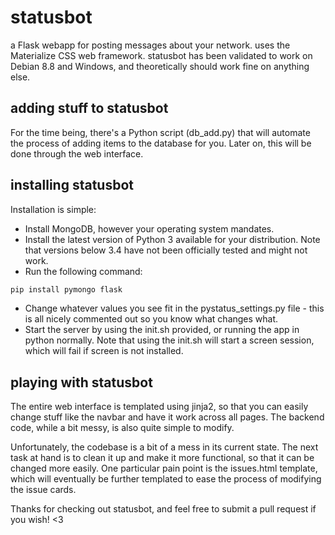 # statusbot
a Flask webapp for posting messages about your network. uses the Materialize CSS web framework.
statusbot has been validated to work on Debian 8.8 and Windows, and theoretically should work fine on anything else.

## adding stuff to statusbot
For the time being, there's a Python script (db_add.py) that will automate the process of adding items to the database for you. Later on, this will be done through the web interface.

## installing statusbot
Installation is simple:
- Install MongoDB, however your operating system mandates.
- Install the latest version of Python 3 available for your distribution. Note that versions below 3.4 have not been officially tested and might not work.
- Run the following command:
```bash
pip install pymongo flask
```
- Change whatever values you see fit in the pystatus_settings.py file - this is all nicely commented out so you know what changes what.
- Start the server by using the init.sh provided, or running the app in python normally. Note that using the init.sh will start a screen session, which will fail if screen is not installed.

## playing with statusbot
The entire web interface is templated using jinja2, so that you can easily change stuff like the navbar and have it work across all pages. The backend code, while a bit messy, is also quite simple to modify.

Unfortunately, the codebase is a bit of a mess in its current state. The next task at hand is to clean it up and make it more functional, so that it can be changed more easily. One particular pain point is the issues.html template, which will eventually be further templated to ease the process of modifying the issue cards.

Thanks for checking out statusbot, and feel free to submit a pull request if you wish! <3
